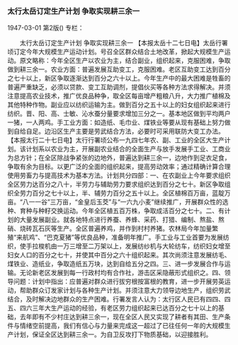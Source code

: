 ### 太行太岳订定生产计划  争取实现耕三余一

1947-03-01
第2版()
专栏：

　　太行太岳订定生产计划
    争取实现耕三余一
    【本报太岳十二七日电】太岳行署顷订定今年大规模生产运动计划。号召全区群众结合土地改革，掀起大规模生产运动。原文略称：今年全区生产以农业为主，结合副业，组织起来，克服困难，争取做到耕三余一。农业方面：普遍发展互助变工，克服困难。老区互助变工达到百分之七十以上，新区争取逐渐达到百分之六十以上。今年生产中的最大困难是牲畜的普遍严重缺乏，必须以贷款、变工互助调剂，提倡伙买等各种方法求得解决。并须注意提高农业技术，推广优良品种争，取全区每亩增产粗粮八升，大力推广植棉及其他特种作物。副业应以纺织运输为主。做到百分之五十以上的妇女组织起来进行纺织。晋、阳、高、士敏、沁水蚕分量要求增加三分之一。基本地区做到平均两户一猪，一人两鸡。手工业方面：如造纸、毛巾业、煤铁业等要从现有基础上努力做到自给自足。边沿区生产主要是劳武结合方法，必要时可采用联防大变工办法。
    【本报太行二十七日电】太行行署顷公布一九四七年农、副、工业的全区大生产计划。该计划系以农业为主，开展副农业结合的全面生产与放手发展手工业、工商业为总方针；在全区除战争紧张的边地外，普遍达到耕三余一，边地作到足衣足食，争取有余为目标。以更广泛的全面的组织起来，提高劳动效率；通过精确计算合理使用劳畜力与提高技术为基本方法。计划共分四部：一、在农副业上今年要求组织全区劳力达百分之八十，半劳力与辅助劳力要求组织达到百分之七十。新区争取组织全劳力百分之七十以上，半、辅劳力百分之五十以上。全区植棉百万亩，蓝靛万亩。“八一一谷”三万亩，“金皇后玉茭”与“一六九小麦”继续推广，开展群众性的选种、育种与种籽交换运动。今年全区植五百万株，争取成活百分之七十。二、有计划的大量发展副业。就各地特点进行养蚕、养蜂、采药、打猎、编制、熬盐、熬硝、烧砖瓦石灰等生产。全区普遍养鸡，并作到村村养猪。农林局今年加量繁殖“来航鸡”、“巴克夏猪”等优良品种，准备明年推广。手工业与工业首要为发展纺织，使手拉梭机由一万三增至二万架以上，发展纺纱机与大轮纺车，纺织妇女增至妇女人口的百分之七十，并使其中百分之六十组织起来。其次尚须注意发展纺毛、煤铁业、造纸业，争取造纸五万块，达到自给五分之四。三、进一步发展合作与运输。无论新老区发展到每一行政村均有合作社，游击区采隐蔽形式组织之。四、领导问题：计划中指出：应普遍对群众进行拔穷根按富根的教育，进一步开展劳英运动，帮助群众订发家计划与各种生产计划。并须注意大力领导边地生产，组织劳武结合，及时解决边地群众的生产困难。行署发言人认为：太行区人民已有四四、四五、四六三年大生产运动的经验，有老区劳力组织起来已达百分之七十以上的基础，去年即有不少村庄达到耕三余一，现在全区人民又实现了耕者有其田、生产条件与情绪空前提高，我们有信心与力量来完成这一超过了已往任何一年的大规模生产计划，保证全区达到耕三余一。为自卫反攻打下物质基础，以迎接胜利。
